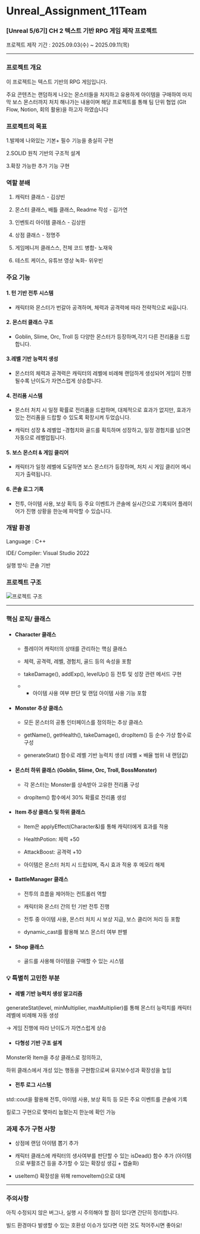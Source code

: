 # Unreal_Assignment_11Team

### [Unreal 5/6기] CH 2 텍스트 기반 RPG 게임 제작 프로젝트

프로젝트 제작 기간 : 2025.09.03(수) ~ 2025.09.11(목)

---

### 프로젝트 개요 

이 프로젝트는 텍스트 기반의 RPG 게임입니다. 

주요 콘텐츠는 랜덤하게 나오는 몬스터들을 처지하고 유용하게 아이템을 구매하여 마지막 보스 몬스터까지 처치 해나가는 내용이며 해당 프로젝트를 통해 팀 단위 협업 (GIt Flow, Notion, 회의 활용)을 하고자 하였습니다

### 프로젝트의 목표 

1.발제에 나와있는 기본+ 필수 기능을 충실히 구현 

2.SOLID 원칙 기반의 구조적 설계 

3.확장 가능한 추가 기능 구현

### 역할 분배

1. 캐릭터 클래스 - 김상빈
   
2. 몬스터 클래스, 배틀 클래스, Readme 작성 - 김가연
   
3. 인벤토리 아이템 클래스 - 김상원
   
5. 상점 클래스 - 정명주
   
6. 게임메니저 클래스스, 전체 코드 병합- 노재욱
    
7. 테스트 케이스, 유튜브 영상 녹화- 위우빈

### 주요 기능

#### 1. 턴 기반 전투 시스템 

- 캐릭터와 몬스터가 번갈아 공격하며, 체력과 공격력에 따라 전략적으로 싸웁니다.

#### 2. 몬스터 클래스 구조

- Goblin, Slime, Orc, Troll 등 다양한 몬스터가 등장하며,각기 다른 전리품을 드랍합니다.

#### 3.레벨 기반 능력치 생성
  
- 몬스터의 체력과 공격력은 캐릭터의 레벨에 비례해 랜덤하게 생성되어 게임이 진행될수록 난이도가 자연스럽게 상승합니다.

#### 4. 전리품 시스템

- 몬스터 처치 시 일정 확률로 전리품을 드랍하며, 대체적으로 효과가 없지만, 효과가 있는 전리품을 드랍할 수 있도록 확장시켜 두었습니다.

- 캐릭터 성장 & 레벨업 -경험치와 골드를 획득하며 성장하고, 일정 경험치를 넘으면 자동으로 레벨업됩니다.

#### 5. 보스 몬스터 & 게임 클리어

- 캐릭터가 일정 레벨에 도달하면 보스 몬스터가 등장하며, 처치 시 게임 클리어 메시지가 출력됩니다.

#### 6. 콘솔 로그 기록

- 전투, 아이템 사용, 보상 획득 등 주요 이벤트가 콘솔에 실시간으로 기록되어 플레이어가 진행 상황을 한눈에 파악할 수 있습니다.

### 개발 환경

Language : C++

IDE/ Compiler: Visual Studio 2022 

실행 방식: 콘솔 기반

### 프로젝트 구조 

![프로젝트 구조](https://github.com/NoJaeuk/Unreal_Assignment_11Team/blob/main/%ED%94%84%EB%A1%9C%EC%A0%9D%ED%8A%B8%20%EA%B5%AC%EC%A1%B0.png)

---

### 핵심 로직/ 클래스

 - #### Character 클래스
   
   - 플레이어 캐릭터의 상태를 관리하는 핵심 클래스
     
   - 체력, 공격력, 레벨, 경험치, 골드 등의 속성을 포함
  
    - takeDamage(), addExp(), levelUp() 등 전투 및 성장 관련 메서드 구현
      
    -   - 아이템 사용 여부 판단 및 랜덤 아이템 사용 기능 포함
  
- #### Monster 추상 클래스

  - 모든 몬스터의 공통 인터페이스를 정의하는 추상 클래스
  
  - getName(), getHealth(), takeDamage(), dropItem() 등 순수 가상 함수로 구성
  
  - generateStat() 함수로 레벨 기반 능력치 생성 (레벨 × 배율 범위 내 랜덤값)
  
- #### 몬스터 하위 클래스 (Goblin, Slime, Orc, Troll, BossMonster)

  - 각 몬스터는 Monster를 상속받아 고유한 전리품 구성
  
  - dropItem() 함수에서 30% 확률로 전리품 생성

 - #### Item 추상 클래스 및 하위 클래스

     - Item은 applyEffect(Character&)를 통해 캐릭터에게 효과를 적용
  
    - HealthPotion: 체력 +50
  
    - AttackBoost: 공격력 +10
  
    - 아이템은 몬스터 처치 시 드랍되며, 즉시 효과 적용 후 메모리 해제
  
- #### BattleManager 클래스

  - 전투의 흐름을 제어하는 컨트롤러 역할
  
  - 캐릭터와 몬스터 간의 턴 기반 전투 진행
  
  - 전투 중 아이템 사용, 몬스터 처치 시 보상 지급, 보스 클리어 처리 등 포함
  
  - dynamic_cast를 활용해 보스 몬스터 여부 판별
  
- #### Shop 클래스

  - 골드를 사용해 아이템을 구매할 수 있는 시스템
  
### 💡 특별히 고민한 부분

- #### 레벨 기반 능력치 생성 알고리즘

generateStat(level, minMultiplier, maxMultiplier)를 통해 몬스터 능력치를 캐릭터 레벨에 비례해 자동 생성

→ 게임 진행에 따라 난이도가 자연스럽게 상승

- #### 다형성 기반 구조 설계
  
Monster와 Item을 추상 클래스로 정의하고,

하위 클래스에서 개성 있는 행동을 구현함으로써 유지보수성과 확장성을 높임

- #### 전투 로그 시스템
  
std::cout을 활용해 전투, 아이템 사용, 보상 획득 등 모든 주요 이벤트를 콘솔에 기록

킬로그 구현으로 몇마리 눕혔는지 한눈에 확인 가능

### 과제 추가 구현 사항

- 상점에 랜덤 아이템 뽑기 추가

- 캐릭터 클래스에 캐릭터의 생사여부를 판단할 수 있는 isDead() 함수 추가 (아이템으로 부활조건 등을 추가할 수 있는 확장성 생김 + 캡슐화)

- useItem() 확장성을 위해 removeItem()으로 대체

---

### 주의사항

아직 수정되지 않은 버그나, 실행 시 주의해야 할 점이 있다면 간단히 정리합니다.

빌드 환경마다 발생할 수 있는 호환성 이슈가 있다면 이런 것도 적어주시면 좋아요!
